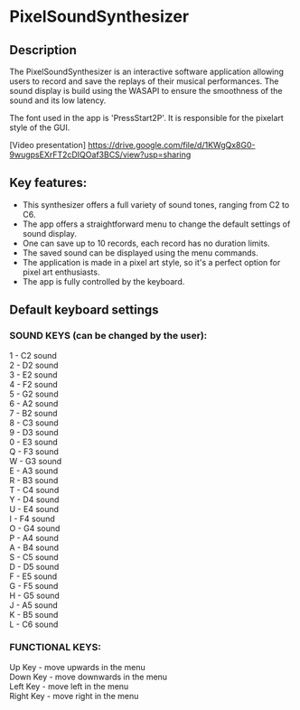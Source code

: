 # PixelSoundSynthesizer

## Description

The PixelSoundSynthesizer is an interactive software application allowing users to record and save the replays of their musical performances. The sound 
display is build using the WASAPI to ensure the smoothness of the sound and its low latency.

The font used in the app is 'PressStart2P'. It is responsible for the pixelart style of the GUI.

[Video presentation] https://drive.google.com/file/d/1KWgQx8G0-9wugpsEXrFT2cDIQOaf3BCS/view?usp=sharing


## Key features:

-   This synthesizer offers a full variety of sound tones, ranging from C2 to C6.
-   The app offers a straightforward menu to change the default settings of sound display.
-   One can save up to 10 records, each record has no duration limits.
-   The saved sound can be displayed using the menu commands.
-   The application is made in a pixel art style, so it's a perfect option for pixel art enthusiasts.
-   The app is fully controlled by the keyboard.



## Default keyboard settings

### SOUND KEYS (can be changed by the user):

1 - C2 sound<br>
2 - D2 sound<br>
3 - E2 sound<br>
4 - F2 sound<br>
5 - G2 sound<br>
6 - A2 sound<br>
7 - B2 sound<br>
8 - C3 sound<br>
9 - D3 sound<br>
0 - E3 sound<br>
Q - F3 sound<br>
W - G3 sound<br>
E - A3 sound<br>
R - B3 sound<br>
T - C4 sound<br>
Y - D4 sound<br>
U - E4 sound<br>
I - F4 sound<br>
O - G4 sound<br>
P - A4 sound<br>
A - B4 sound<br>
S - C5 sound<br>
D - D5 sound<br>
F - E5 sound<br>
G - F5 sound<br>
H - G5 sound<br>
J - A5 sound<br>
K - B5 sound<br>
L - C6 sound<br>


### FUNCTIONAL KEYS:

Up Key - move upwards in the menu<br>
Down Key - move downwards in the menu<br>
Left Key - move left in the menu<br>
Right Key - move right in the menu<br>